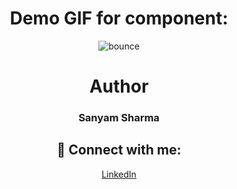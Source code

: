 <div align="center">
 
# Demo GIF for component:


![bounce](https://user-images.githubusercontent.com/84903641/123224782-be4e3200-d4ef-11eb-98d8-cda9dae31b0c.gif)

 
# Author

<h3>Sanyam Sharma</h3>
 
 ## 🚀 Connect with me:

 <a href = "https://www.linkedin.com/in/sanyam-sharma-4919b9205/">LinkedIn</a>

</div>

